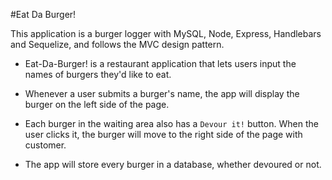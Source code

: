 #Eat Da Burger!

This application is a burger logger with MySQL, Node, Express, Handlebars and Sequelize, and follows the MVC design pattern.

* Eat-Da-Burger! is a restaurant application that lets users input the names of burgers they'd like to eat.

* Whenever a user submits a burger's name, the app will display the burger on the left side of the page.

* Each burger in the waiting area also has a `Devour it!` button. When the user clicks it, the burger will move to the right side of the page with customer.

* The app will store every burger in a database, whether devoured or not.